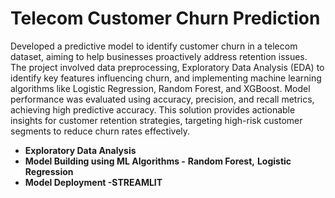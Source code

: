 # Telecom Customer Churn Prediction

Developed a predictive model to identify customer churn in a telecom dataset, aiming to help businesses proactively address retention issues. The project involved data preprocessing, Exploratory Data Analysis (EDA) to identify key features influencing churn, and implementing machine learning algorithms like Logistic Regression, Random Forest, and XGBoost. Model performance was evaluated using accuracy, precision, and recall metrics, achieving high predictive accuracy. This solution provides actionable insights for customer retention strategies, targeting high-risk customer segments to reduce churn rates effectively.

   * **Exploratory Data Analysis**
   * **Model Building using ML Algorithms -**
      **Random Forest,**
      **Logistic Regression**
  * **Model Deployment -STREAMLIT**

